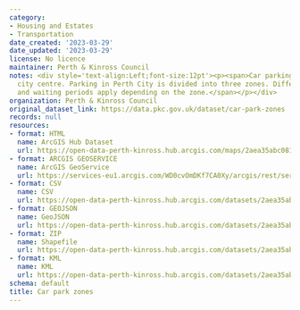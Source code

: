 ```yaml
---
category:
- Housing and Estates
- Transportation
date_created: '2023-03-29'
date_updated: '2023-03-29'
license: No licence
maintainer: Perth & Kinross Council
notes: <div style='text-align:Left;font-size:12pt'><p><span>Car parking zones in Perth
  city centre. Parking in Perth City is divided into three zones. Different pricing
  and waiting periods apply depending on the zone.</span></p></div>
organization: Perth & Kinross Council
original_dataset_link: https://data.pkc.gov.uk/dataset/car-park-zones
records: null
resources:
- format: HTML
  name: ArcGIS Hub Dataset
  url: https://open-data-perth-kinross.hub.arcgis.com/maps/2aea35abc08146c4aad5e8650b34d95b_6
- format: ARCGIS GEOSERVICE
  name: ArcGIS GeoService
  url: https://services-eu1.arcgis.com/WD0cvOmDKf7CA0Xy/arcgis/rest/services/Car_Park_Zones/FeatureServer/6
- format: CSV
  name: CSV
  url: https://open-data-perth-kinross.hub.arcgis.com/datasets/2aea35abc08146c4aad5e8650b34d95b_6.csv?outSR=%7B%22latestWkid%22%3A27700%2C%22wkid%22%3A27700%7D
- format: GEOJSON
  name: GeoJSON
  url: https://open-data-perth-kinross.hub.arcgis.com/datasets/2aea35abc08146c4aad5e8650b34d95b_6.geojson?outSR=%7B%22latestWkid%22%3A27700%2C%22wkid%22%3A27700%7D
- format: ZIP
  name: Shapefile
  url: https://open-data-perth-kinross.hub.arcgis.com/datasets/2aea35abc08146c4aad5e8650b34d95b_6.zip?outSR=%7B%22latestWkid%22%3A27700%2C%22wkid%22%3A27700%7D
- format: KML
  name: KML
  url: https://open-data-perth-kinross.hub.arcgis.com/datasets/2aea35abc08146c4aad5e8650b34d95b_6.kml?outSR=%7B%22latestWkid%22%3A27700%2C%22wkid%22%3A27700%7D
schema: default
title: Car park zones
---
```

